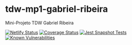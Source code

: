 # tdw-mp1-gabriel-ribeira

Mini-Projeto TDW Gabriel Ribeira

[![Netlify Status](https://api.netlify.com/api/v1/badges/16136c7c-e625-486d-808b-185287f4e265/deploy-status)](https://app.netlify.com/sites/venerable-panda-26e8db/deploys)
[![Coverage Status](https://img.shields.io/badge/coverage-80%25-brightgreen)](https://app.netlify.com/sites/venerable-panda-26e8db/coverage-report)
[![Jest Snapshot Tests](https://img.shields.io/badge/jest%20snapshot-passing-brightgreen)](https://app.netlify.com/sites/venerable-panda-26e8db/snapshots-report)
[![Known Vulnerabilities](https://snyk.io/test/github/gabriribeira/tdw-mp1-gabriel-ribeira/badge.svg)](https://snyk.io/test/github/gabriribeira/tdw-mp1-gabriel-ribeira)
